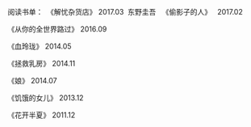 阅读书单：
  《解忧杂货店》  2017.03  东野圭吾
  
  《偷影子的人》   2017.02  

  《从你的全世界路过》  2016.09
  
  《血玲珑》  2014.05
  
  《拯救乳房》  2014.11
  
  《娘》  2014.07
  
  《饥饿的女儿》 2013.12
  
  《花开半夏》  2011.12
